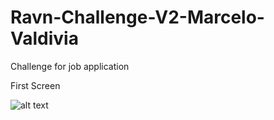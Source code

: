 # Ravn-Challenge-V2-Marcelo-Valdivia

Challenge for job application

First Screen

![alt text](https://github.com/marceloev123/Ravn-Challenge-V2-Marcelo-Valdivia/tree/main/swapi/src/assets/images/firstScreenshot.png?raw=true)
